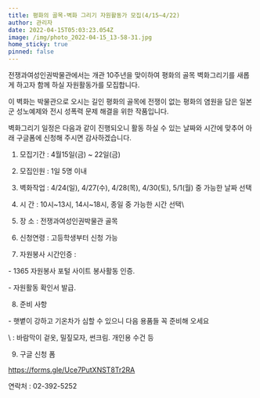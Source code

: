 ```yaml
---
title: 평화의 골목-벽화 그리기 자원활동가 모집(4/15~4/22)
author: 관리자
date: 2022-04-15T05:03:23.054Z
image: /img/photo_2022-04-15_13-58-31.jpg
home_sticky: true
pinned: false
---
```

전쟁과여성인권박물관에서는 개관 10주년을 맞이하여 평화의 골목 벽화그리기를 새롭게 하고자 함께 하실 자원활동가를 모집합니다.

이 벽화는 박물관으로 오시는 길인 평화의 골목에 전쟁이 없는 평화의 염원을 담은 일본군 성노예제와 전시 성폭력 문제 해결을 위한 작품입니다.

벽화그리기 일정은 다음과 같이 진행되오니 활동 하실 수 있는 날짜와 시간에 맞추어 아래 구글폼에 신청해 주시면 감사하겠습니다.



1. 모집기간 : 4월15일(금) ~ 22일(금)

2. 모집인원 : 1일 5명 이내

3. 벽화작업 : 4/24(일), 4/27(수), 4/28(목), 4/30(토), 5/1(월) 중 가능한 날짜 선택

4. 시 간 : 10시\~13시, 14시\~18시, 종일 중 가능한 시간 선택\

5. 장 소 : 전쟁과여성인권박물관 골목

6. 신청연령 : 고등학생부터 신청 가능

7. 자원봉사 시간인증 :

\- 1365 자원봉사 포털 사이트 봉사활동 인증.

\- 자원활동 확인서 발급.

8. 준비 사항

\- 햇볕이 강하고 기온차가 심할 수 있으니 다음 용품들 꼭 준비해 오세요

\    : 바람막이 겉옷, 밀짚모자, 썬크림. 개인용 수건 등

9. 구글 신청 폼

https://forms.gle/Uce7PutXNST8Tr2RA



연락처 : 02-392-5252